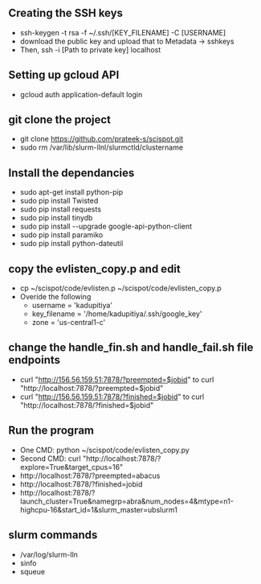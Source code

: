 ## Creating the SSH keys
* ssh-keygen -t rsa -f ~/.ssh/[KEY_FILENAME] -C [USERNAME]
* download the public key and upload that to Metadata -> sshkeys
* Then, ssh -i [Path to private key] localhost

## Setting up gcloud API
* gcloud auth application-default login

## git clone the project
* git clone https://github.com/prateek-s/scispot.git
* sudo rm /var/lib/slurm-llnl/slurmctld/clustername

## Install the dependancies
* sudo apt-get install python-pip 
* sudo pip install Twisted
* sudo pip install requests
* sudo pip install tinydb
* sudo pip install --upgrade google-api-python-client
* sudo pip install paramiko
* sudo pip install python-dateutil

## copy the evlisten_copy.p and edit
* cp ~/scispot/code/evlisten.p ~/scispot/code/evlisten_copy.p
* Overide the following
  * username = 'kadupitiya'
  * key_filename = '/home/kadupitiya/.ssh/google_key'
  * zone = 'us-central1-c'
 
 ## change the handle_fin.sh and handle_fail.sh file endpoints
 * curl "http://156.56.159.51:7878/?preempted=$jobid" to curl "http://localhost:7878/?preempted=$jobid"
 * curl "http://156.56.159.51:7878/?finished=$jobid" to curl "http://localhost:7878/?finished=$jobid"
 
 ## Run the program
 * One CMD: python ~/scispot/code/evlisten_copy.py
 * Second CMD: curl "http://localhost:7878/?explore=True&target_cpus=16"
 * http://localhost:7878/?preempted=abacus
 * http://localhost:7878/?finished=jobid
 * http://localhost:7878/?launch_cluster=True&namegrp=abra&num_nodes=4&mtype=n1-highcpu-16&start_id=1&slurm_master=ubslurm1
 
 ## slurm commands
 * /var/log/slurm-lln
 * sinfo 
 * squeue


